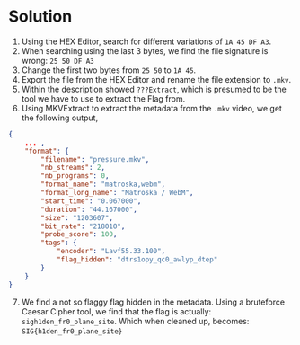 # Solution

1. Using the HEX Editor, search for different variations of `1A 45 DF A3`.
2. When searching using the last 3 bytes, we find the file signature is wrong: `25 50 DF A3`
3. Change the first two bytes from `25 50` to `1A 45`.
4. Export the file from the HEX Editor and rename the file extension to `.mkv`.
5. Within the description showed `???Extract`, which is presumed to be the tool we have to use to extract the Flag from.
6. Using MKVExtract to extract the metadata from the `.mkv` video, we get the following output,
```json
{
    ... ,
    "format": {
        "filename": "pressure.mkv",
        "nb_streams": 2,
        "nb_programs": 0,
        "format_name": "matroska,webm",
        "format_long_name": "Matroska / WebM",
        "start_time": "0.067000",
        "duration": "44.167000",
        "size": "1203607",
        "bit_rate": "218010",
        "probe_score": 100,
        "tags": {
            "encoder": "Lavf55.33.100",
            "flag_hidden": "dtrs1opy_qc0_awlyp_dtep"
        }
    }
}
```

7. We find a not so flaggy flag hidden in the metadata. Using a bruteforce Caesar Cipher tool, we find that the flag is actually: `sigh1den_fr0_plane_site`. Which when cleaned up, becomes: `SIG{h1den_fr0_plane_site}`